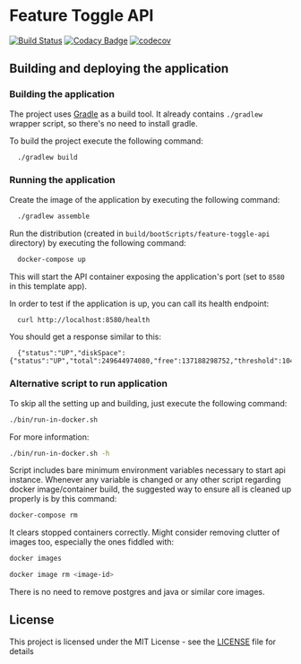 # Feature Toggle API

[![Build Status](https://travis-ci.org/hmcts/feature-toggle-api.svg?branch=master)](https://travis-ci.org/hmcts/feature-toggle-api)
[![Codacy Badge](https://api.codacy.com/project/badge/Grade/ace85050970d4ea99e8034a4dc768b63)](https://www.codacy.com/app/HMCTS/feature-toggle-api)
[![codecov](https://codecov.io/gh/hmcts/feature-toggle-api/branch/master/graph/badge.svg)](https://codecov.io/gh/hmcts/feature-toggle-api)

## Building and deploying the application

### Building the application

The project uses [Gradle](https://gradle.org) as a build tool. It already contains
`./gradlew` wrapper script, so there's no need to install gradle.

To build the project execute the following command:

```bash
  ./gradlew build
```

### Running the application

Create the image of the application by executing the following command:

```bash
  ./gradlew assemble
```

Run the distribution (created in `build/bootScripts/feature-toggle-api` directory)
by executing the following command:

```bash
  docker-compose up
```

This will start the API container exposing the application's port
(set to `8580` in this template app).

In order to test if the application is up, you can call its health endpoint:

```bash
  curl http://localhost:8580/health
```

You should get a response similar to this:

```
  {"status":"UP","diskSpace":{"status":"UP","total":249644974080,"free":137188298752,"threshold":10485760}}
```

### Alternative script to run application

To skip all the setting up and building, just execute the following command:

```bash
./bin/run-in-docker.sh
```

For more information:

```bash
./bin/run-in-docker.sh -h
```

Script includes bare minimum environment variables necessary to start api instance. Whenever any variable is changed or any other script regarding docker image/container build, the suggested way to ensure all is cleaned up properly is by this command:

```bash
docker-compose rm
```

It clears stopped containers correctly. Might consider removing clutter of images too, especially the ones fiddled with:

```bash
docker images

docker image rm <image-id>
```

There is no need to remove postgres and java or similar core images.

## License

This project is licensed under the MIT License - see the [LICENSE](LICENSE) file for details
